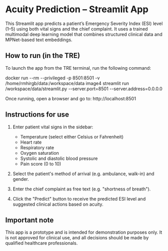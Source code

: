 # Acuity Prediction – Streamlit App

This Streamlit app predicts a patient’s Emergency Severity Index (ESI) level (1–5) using both vital signs and the chief complaint. It uses a trained multimodal deep learning model that combines structured clinical data and MPNet-based text embeddings.

## How to run (in the TRE)

To launch the app from the TRE terminal, run the following command:

docker run --rm --privileged -p 8501:8501
-v /home/rmhirgb/data:/workspace/data
image4
streamlit run /workspace/data/streamlit.py
--server.port=8501 --server.address=0.0.0.0


Once running, open a browser and go to: http://localhost:8501


## Instructions for use

1. Enter patient vital signs in the sidebar:
   - Temperature (select either Celsius or Fahrenheit)
   - Heart rate
   - Respiratory rate
   - Oxygen saturation
   - Systolic and diastolic blood pressure
   - Pain score (0 to 10)

2. Select the patient's method of arrival (e.g. ambulance, walk-in) and gender.

3. Enter the chief complaint as free text (e.g. "shortness of breath").

4. Click the "Predict" button to receive the predicted ESI level and suggested clinical actions based on acuity.

## Important note

This app is a prototype and is intended for demonstration purposes only. It is not approved for clinical use, and all decisions should be made by qualified healthcare professionals.


